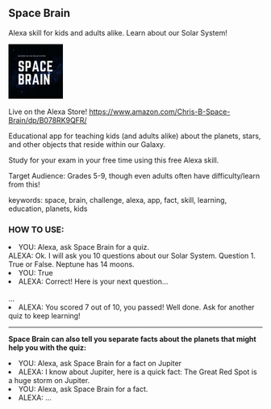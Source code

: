 Space Brain
---
Alexa skill for kids and adults alike. Learn about our Solar System!

<img src="https://github.com/cbonoz/planet-quiz/blob/master/assets/space_brain_108.png" />

Live on the Alexa Store! 
https://www.amazon.com/Chris-B-Space-Brain/dp/B078RK9QFR/

Educational app for teaching kids (and adults alike) about the planets, stars, and other objects that reside within our Galaxy.

Study for your exam in your free time using this free Alexa skill.

Target Audience: Grades 5-9, though even adults often have difficulty/learn from this!

keywords: space, brain, challenge, alexa, app, fact, skill, learning, education, planets, kids

### HOW TO USE:
<p>
<li>YOU: Alexa, ask Space Brain for a quiz.</li>
ALEXA: Ok. I will ask you 10 questions about our Solar System. Question 1. True or False. Neptune has 14 moons.</li>
<li>YOU: True</li>
<li>ALEXA: Correct! Here is your next question...</li><br/>
...
<br/>
<li>ALEXA: You scored 7 out of 10, you passed! Well done. Ask for another quiz to keep learning!</li>
</p>

<hr/>
<b> Space Brain can also tell you separate facts about the planets that might help you with the quiz:</b>
<br/>
<p>
<li>YOU: Alexa, ask Space Brain for a fact on Jupiter</li>
<li>ALEXA: I know about Jupiter, here is a quick fact: The Great Red Spot is a huge storm on Jupiter.</li>
<li>YOU: Alexa, ask Space Brain for a fact.</li>
<li>ALEXA: ...</li>
</p>